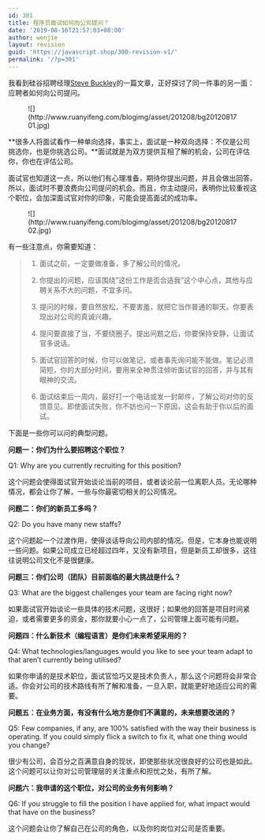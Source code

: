 ```yaml
---
id: 301
title: 程序员面试如何向公司提问？
date: '2019-08-16T21:57:03+08:00'
author: wenjie
layout: revision
guid: 'https://javascript.shop/300-revision-v1/'
permalink: '/?p=301'
---
```


我看到硅谷招聘经理[Steve Buckley](http://voltsteve.blogspot.com/2011/12/assessing-company-questions-you-need-to.html)的一篇文章，正好探讨了同一件事的另一面：应聘者如何向公司提问。

<figure class="wp-block-image">![](http://www.ruanyifeng.com/blogimg/asset/201208/bg2012081701.jpg)</figure>**很多人将面试看作一种单向选择，事实上，面试是一种双向选择：不仅是公司挑选你，也是你挑选公司。**面试就是为双方提供互相了解的机会，公司在评估你，你也在评估公司。

面试官也知道这一点，所以他们有心理准备，期待你提出问题，并且会做出回答。所以，面试时不要浪费向公司提问的机会。而且，你主动提问，表明你比较重视这个职位，会加深面试官对你的印象，可能会提高面试的成功率。

<figure class="wp-block-image">![](http://www.ruanyifeng.com/blogimg/asset/201208/bg2012081702.jpg)</figure>有一些注意点，你需要知道：

> 1. 面试之前，一定要做准备，多了解公司的情况。
> 
>  2. 你提出的问题，应该围绕”这份工作是否合适我”这个中心点，其他与应聘关系不大的问题，不宜多问。
> 
>  3. 提问的时候，要自然放松，不要害羞，就把它当作普通的聊天。你要表现出对公司的真诚兴趣。
> 
>  4. 提问要直接了当，不要绕圈子。提出问题之后，你要保持安静，让面试官多说话。
> 
>  5. 面试官回答的时候，你可以做笔记，或者事先询问能不能做。笔记必须简短，你的大部分时间，要用来全神贯注倾听面试官的回答，并与其有眼神的交流。
> 
>  6. 面试结束后一周内，最好打一个电话或发一封邮件，了解公司对你的反馈意见。即使面试失败，你不妨也问一下原因，这会有助于你以后的面试。

下面是一些你可以问的典型问题。

**问题一：你们为什么要招聘这个职位？**

Q1: Why are you currently recruiting for this position?

这个问题会使得面试官开始谈论当前的项目，或者谈论前一位离职人员。无论哪种情况，都会让你了解，一些与你最密切相关的公司情况。

**问题二：你们的新员工多吗？**

Q2: Do you have many new staffs?

这个问题起一个过渡作用，使得谈话导向公司内部的情况。但是，它本身也能说明一些问题。如果公司成立已经超过四年，又没有新项目，但是新员工却很多，这往往说明公司文化不是很健康。

**问题三：你们公司（团队）目前面临的最大挑战是什么？**

Q3: What are the biggest challenges your team are facing right now?

如果面试官开始谈论一些具体的技术问题，这很好；如果他的回答是项目时间紧迫，或者需要更多的资金，那你就要小心一点了，公司管理上面可能有问题。

**问题四：什么新技术（编程语言）是你们未来希望采用的？**

Q4: What technologies/languages would you like to see your team adapt to that aren’t currently being utilised?

如果你申请的是技术职位，面试官恰巧又是技术负责人，那么这个问题将会非常合适。你会对公司的技术路线有所了解和准备，一旦入职，就能更好地适应公司的需要。

**问题五：在业务方面，有没有什么地方是你们不满意的，未来想要改进的？**

Q5: Few companies, if any, are 100% satisfied with the way their business is operating. If you could simply flick a switch to fix it, what one thing would you change?

很少有公司，会百分之百满意自身的现状，即使那些状况很良好的公司也是如此。这个问题可以让你对公司管理层的关注重点和担忧之处，有所了解。

**问题六：我申请的这个职位，对公司的业务有何影响？**

Q6: If you struggle to fill the position I have applied for, what impact would that have on the business?

这个问题会让你了解自己在公司的角色，以及你的岗位对公司是否重要。